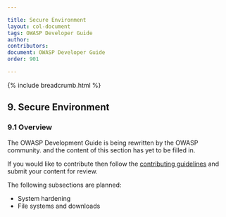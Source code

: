 ```yaml
---

title: Secure Environment
layout: col-document
tags: OWASP Developer Guide
author:
contributors:
document: OWASP Developer Guide
order: 901

---
```


{% include breadcrumb.html %}
## 9. Secure Environment

### 9.1 Overview

The OWASP Development Guide is being rewritten by the OWASP community.
and the content of this section has yet to be filled in.

If you would like to contribute then follow the 
[contributing guidelines](https://github.com/OWASP/www-project-developer-guide/blob/main/CONTRIBUTING.md)
and submit your content for review.

The following subsections are planned:

  * System hardening
  * File systems and downloads
